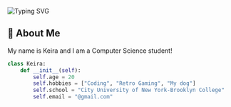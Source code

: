 
![Typing SVG](https://readme-typing-svg.herokuapp.com?font=Fira+Code&size=30&duration=6000&pause=1000&color=FFFFFF&width=500&lines=Hi+there,+My+Name+is+Keira;I+love+coding;I+am+a+CS+student)

## 📮 About Me

My name is Keira and I am a Computer Science student!  

```python
class Keira:
    def __init__(self):
        self.age = 20
        self.hobbies = ["Coding", "Retro Gaming", "My dog"]
        self.school = "City University of New York-Brooklyn College"
        self.email = "@gmail.com"
